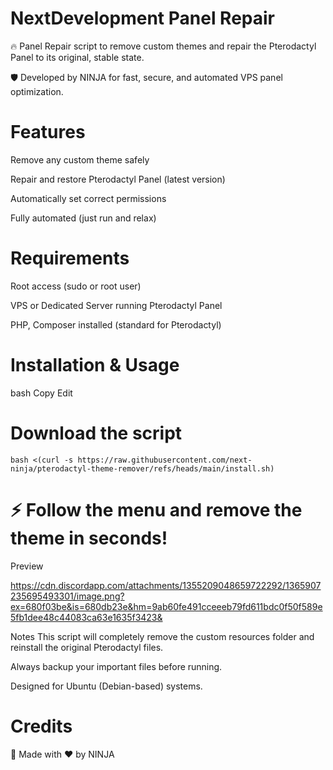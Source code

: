 # NextDevelopment Panel Repair
🔥 Panel Repair script to remove custom themes and repair the Pterodactyl Panel to its original, stable state.

🛡 Developed by NINJA for fast, secure, and automated VPS panel optimization.

# Features
Remove any custom theme safely

Repair and restore Pterodactyl Panel (latest version)

Automatically set correct permissions

Fully automated (just run and relax)

# Requirements
Root access (sudo or root user)

VPS or Dedicated Server running Pterodactyl Panel

PHP, Composer installed (standard for Pterodactyl)

# Installation & Usage
bash
Copy
Edit
#  Download the script
``bash <(curl -s https://raw.githubusercontent.com/next-ninja/pterodactyl-theme-remover/refs/heads/main/install.sh)``

# ⚡ Follow the menu and remove the theme in seconds!

Preview

https://cdn.discordapp.com/attachments/1355209048659722292/1365907235695493301/image.png?ex=680f03be&is=680db23e&hm=9ab60fe491cceeeb79fd611bdc0f50f589e5fb1dee48c44083ca63e1635f3423&

Notes
This script will completely remove the custom resources folder and reinstall the original Pterodactyl files.

Always backup your important files before running.

Designed for Ubuntu (Debian-based) systems.

# Credits
🚀 Made with ❤️ by NINJA
